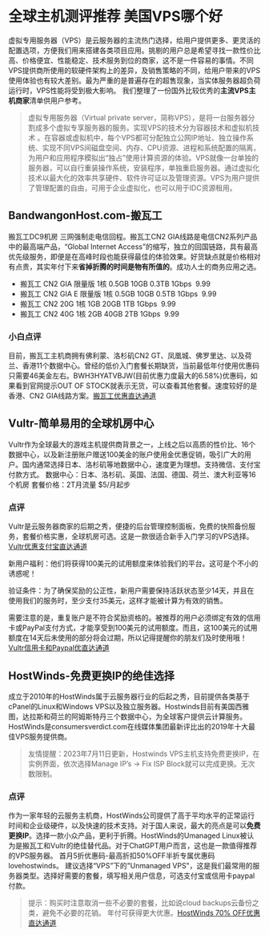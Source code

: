 # 全球主机测评推荐 美国VPS哪个好

虚拟专用服务器（VPS）是云服务器的主流热门选择，给用户提供更多、更灵活的配置选项，方便我们用来搭建各类项目应用。挑剔的用户总是希望寻找一款性价比高、价格便宜、性能稳定、技术服务到位的商家，这不是一件容易的事情。不同VPS提供商所使用的软硬件架构上的差异，及销售策略的不同，给用户带来的VPS使用体验也有较大差别。最为严重的是普遍存在的超售现象，当实体服务器超负荷运行时，VPS性能将受到极大影响。 我们整理了一份国外比较优秀的**主流VPS主机商家**清单供用户参考。

> 虚拟专用服务器（Virtual private server，简称VPS），是将一台服务器分割成多个虚拟专享服务器的服务。实现VPS的技术分为容器技术和虚拟机技术 。在容器或虚拟机中，每个VPS都可分配独立公网IP地址、独立操作系统、实现不同VPS间磁盘空间、内存、CPU资源、进程和系统配置的隔离，为用户和应用程序模拟出“独占”使用计算资源的体验。VPS就像一台单独的服务器，可以自行重装操作系统，安装程序，单独重启服务器。通过虚拟化技术以最大化的效率共享硬件、软件许可证以及管理资源。VPS为用户提供了管理配置的自由，可用于企业虚拟化，也可以用于IDC资源租用。 

## BandwangonHost.com-搬瓦工
搬瓦工DC9机房 三网强制走电信回程。搬瓦工CN2 GIA线路是电信CN2系列产品中的最高端产品，“Global Internet Access”的缩写，独立的回国链路，具有最高优先级服务，即便是在高峰时段也能获得最佳的体验效果。好货缺点就是价格相对有点贵，其实年付下来**省掉折腾的时间是物有所值的**。成功人士的商务应用之选。
* 搬瓦工 CN2 GIA 限量版 1核 0.5GB 10GB 0.3TB 1Gbps  9.99
* 搬瓦工 CN2 GIA E 限量版 1核 0.5GB 10GB 0.5TB 1Gbps  9.99
* 搬瓦工 CN2 20G 1核 1GB 20GB 1TB 1Gbps  9.99
* 搬瓦工 CN2 40G 1核 2GB 40GB 2TB 1Gbps  9.99
### 小白点评
目前，搬瓦工主机商拥有佛利蒙、洛杉矶CN2 GT、凤凰城、佛罗里达、以及荷兰、香港11个数据中心。曾经的低价入门套餐长期缺货，当前最低年付使用优惠码只需要46美金左右。BWH3HYATVBJW(目前优惠力度最大的6.58%)优惠码，如果看到官网提示OUT OF STOCK就表示无货，可以查看其他套餐。速度较好的是香港、CN2 GIA线路方案。[搬瓦工优惠直达通道](https://bwh89.net/aff.php?aff=17440&pid=87)

## Vultr-简单易用的全球机房中心
Vultr作为全球最大的游戏主机提供商背景之一，上线之后以高质的性价比、16个数据中心，以及新注册账户赠送100美金的账户使用金优惠促销，吸引广大的用户。国内通常选择日本、洛杉矶等地数据中心，速度更为理想。支持微信、支付宝付款方式。
数据中心：日本、洛杉矶、英国、法国、德国、荷兰、澳大利亚等16个机房
套餐价格：2T月流量 $5/月起步
### 点评
Vultr是云服务器商家的后期之秀，便捷的后台管理控制面板，免费的快照备份服务，套餐价格实惠，全球机房可选。这是一款很适合新手入门学习的VPS选择。[Vultr优惠支付宝直达通道](https://www.vultr.com/?ref=7398226)

新用户福利：他们将获得100美元的试用额度来体验我们的平台。这可是个不小的诱惑呢！

验证条件：为了确保奖励的公正性，新用户需要保持活跃状态至少14天，并且在使用我们的服务时，至少支付35美元，这样才能被计算为有效的销售。

需要注意的是，重复账户是不符合奖励资格的。被推荐的用户必须绑定有效的信用卡或PayPal支付方式，才能享受到100美元的试用额度。而且，这100美元的试用额度在14天后未使用的部分将会过期，所以记得提醒你的朋友们及时使用哦！
[Vultr信用卡和Paypal优直达通道](https://www.vultr.com/?ref=9634728-9J)


## HostWinds-免费更换IP的绝佳选择
成立于2010年的HostWinds属于云服务器行业的后起之秀，目前提供各类基于cPanel的Linux和Windows VPS以及独立服务器。Hostwinds目前有美国西雅图，达拉斯和荷兰的阿姆斯特丹三个数据中心，为全球客户提供云计算服务。HostWinds是consumersverdict.com在线媒体集团最新评比出的2019年十大最佳VPS服务提供商。
> 友情提醒：2023年7月11日更新，Hostwinds VPS主机支持免费更换IP，在实例界面，依次选择Manage IP’s -> Fix ISP Block就可以完成更换。无次数限制。
### 点评
作为一家年轻的云服务主机商，HostWinds公司提供了高于平均水平的正常运行时间和企业级硬件，以及快速的技术支持。对于国人来说，最大的亮点是可以**免费更换IP**。选择一款小众产品，更利于折腾。HostWinds的Umanaged Linux被认为是搬瓦工和Vultr的绝佳替代品。对于ChatGPT用户而言，这也是一款值得推荐的VPS服务器。
首月5折优惠码-最高折扣50%OFF半折专属优惠码 lovehostwinds。
建议选择“VPS”下的"Unmanaged VPS"，这是我们最常用的服务器类型。选择好需要的套餐，填写相关用户信息，可选支付宝或信用卡paypal付款。
> 提示：购买时注意取消一些不必要的套餐，比如说cloud backups云备份之类，避免不必要的花销。
年付可获得更大优惠。[HostWinds 70% OFF优惠直达通道](https://www.hostwinds.com/7302.html)

